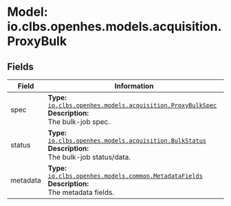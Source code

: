 # Model: io.clbs.openhes.models.acquisition.ProxyBulk

## Fields

| Field | Information |
| --- | --- |
| spec | <b>Type:</b> [`io.clbs.openhes.models.acquisition.ProxyBulkSpec`](model-io-clbs-openhes-models-acquisition-proxybulkspec.md)<br><b>Description:</b><br>The bulk-job spec. |
| status | <b>Type:</b> [`io.clbs.openhes.models.acquisition.BulkStatus`](model-io-clbs-openhes-models-acquisition-bulkstatus.md)<br><b>Description:</b><br>The bulk-job status/data. |
| metadata | <b>Type:</b> [`io.clbs.openhes.models.common.MetadataFields`](model-io-clbs-openhes-models-common-metadatafields.md)<br><b>Description:</b><br>The metadata fields. |

